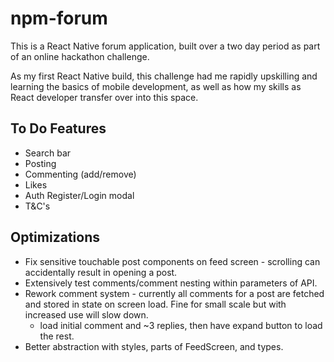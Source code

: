 # npm-forum
This is a React Native forum application, built over a two day period as part of an online hackathon challenge.

As my first React Native build, this challenge had me rapidly upskilling and learning the basics of mobile development, as well as how my skills as React developer transfer over into this space.

## To Do Features

- Search bar
- Posting
- Commenting (add/remove)
- Likes
- Auth Register/Login modal
- T&C's

## Optimizations

- Fix sensitive touchable post components on feed screen - scrolling can accidentally result in opening a post.
- Extensively test comments/comment nesting within parameters of API.
- Rework comment system - currently all comments for a post are fetched and stored in state on screen load. Fine for small scale but with increased use will slow down.
  - load initial comment and ~3 replies, then have expand button to load the rest.
- Better abstraction with styles, parts of FeedScreen, and types.
